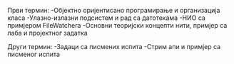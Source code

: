 Први термин:
-Објектно оријентисано програмирање и организација класа
-Улазно-излазни подсистем и рад са датотекама
-НИО са примјером FileWatcherа
-Основни теоријски концепти нити, примјер са лаба и пројектног задатка

Други термин:
-Задаци са писмених испита 
-Стрим апи и примјер са писменог испита
